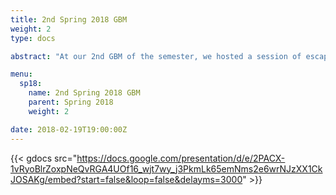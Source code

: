 ```yaml
---
title: 2nd Spring 2018 GBM
weight: 2
type: docs

abstract: "At our 2nd GBM of the semester, we hosted a session of escape games for our members that involved solving puzzles inspired by technology and computer science. We also gave updates on our Outreach, Marketing, and Web Dev committees."

menu:
  sp18:
    name: 2nd Spring 2018 GBM
    parent: Spring 2018
    weight: 2

date: 2018-02-19T19:00:00Z
---
```


{{< gdocs src="https://docs.google.com/presentation/d/e/2PACX-1vRyoBlrZoxpNeQvRGA4UOf16_wjt7wy_j3PkmLk65emNms2e6wrNJzXX1CkJOSAKg/embed?start=false&loop=false&delayms=3000" >}}

